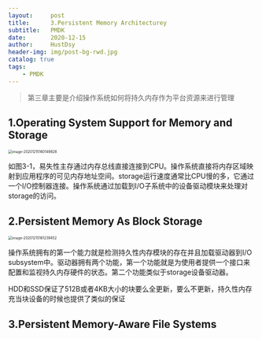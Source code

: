 ```yaml
---
layout:     post
title:      3.Persistent Memory Architecturey
subtitle:   PMDK
date:       2020-12-15
author:     HustDsy
header-img: img/post-bg-rwd.jpg
catalog: true
tags:
    - PMDK
---
```


> 第三章主要是介绍操作系统如何将持久内存作为平台资源来进行管理

## 1.**Operating System Support for Memory and Storage**

<img src="https://cdn.jsdelivr.net/gh/HustDsy/Picture/image-20201215160149828.png" alt="image-20201215160149828" style="zoom:50%;" />

如图3-1，易失性主存通过内存总线直接连接到CPU。操作系统直接将内存区域映射到应用程序的可见内存地址空间。storage运行速度通常比CPU慢的多，它通过一个I/O控制器连接。操作系统通过加载到I/O子系统中的设备驱动模块来处理对storage的访问。

## 2.Persistent Memory As Block Storage

<img src="https://cdn.jsdelivr.net/gh/HustDsy/Picture/image-20201215161239452.png" alt="image-20201215161239452" style="zoom:50%;" />

操作系统拥有的第一个能力就是检测持久性内存模块的存在并且加载驱动器到I/O subsystem中。驱动器拥有两个功能，第一个功能就是为使用者提供一个接口来配置和监视持久内存硬件的状态。第二个功能类似于storage设备驱动器。

HDD和SSD保证了512B或者4KB大小的块要么全更新，要么不更新，持久性内存充当块设备的时候也提供了类似的保证

## 3.**Persistent Memory-Aware File Systems**

